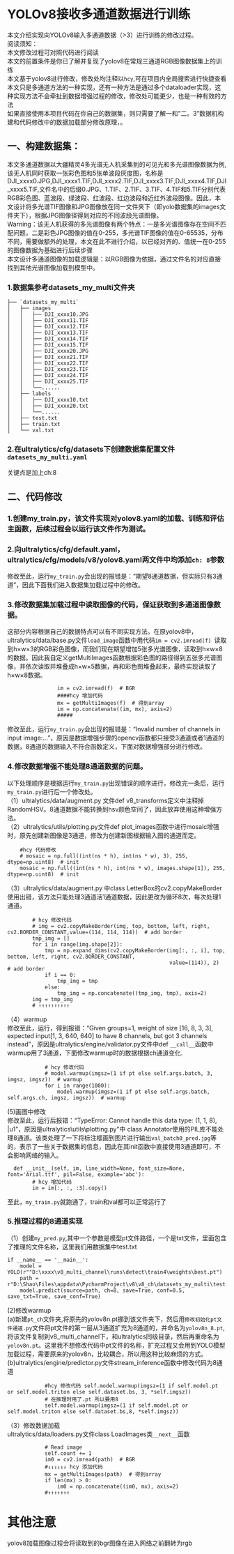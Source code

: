 # YOLOv8接收多通道数据进行训练
本文介绍实现向YOLOv8输入多通道数据（>3）进行训练的修改过程。<br>
阅读须知：<br>
本文修改过程可对照代码进行阅读<br>
本文的前置条件是你已了解并复现了yolov8在常规三通道RGB图像数据集上的训练<br>
本文基于yolov8进行修改，修改处均注释以`hcy`,可在项目内全局搜索进行快捷查看<br>
本文只是多通道方法的一种实现，还有一种方法是通过多个dataloader实现，这种实现方法不会牵扯到数据增强过程的修改，修改处可能更少，也是一种有效的方法<br>
如果直接使用本项目代码在你自己的数据集，则只需要了解一和"二。3”数据机构建和代码修改中的数据加载部分修改原理，。

## 一、构建数据集：
本文多通道数据以大疆精灵4多光谱无人机采集到的可见光和多光谱图像数据为例,该无人机同时获取一张彩色图和5张单波段灰度图，名称是DJI_xxxx0.JPG,DJI_xxxx1.TIF,DJI_xxxx2.TIF,DJI_xxxx3.TIF,DJI_xxxx4.TIF,DJI_xxxx5.TIF,文件名中的后缀0.JPG、1.TIF、2.TIF、3.TIF、4.TIF和5.TIF分别代表RGB彩色图、蓝波段、绿波段、红波段、红边波段和近红外波段图像。因此，本文设计将多光谱TIF图像和JPG图像放在同一文件夹下（即yolo数据集的images文件夹下），根据JPG图像径得到对应的不同波段光谱图像。<br>
Warning：该无人机获得的多光谱图像有两个特点：一是多光谱图像存在空间不匹配问题，二是彩色JPG图像的值在0-255，多光谱TIF图像的值在0-65535，分布不同，需要做额外的处理，本文在此不进行介绍，以已经对齐的、值统一在0-255的图像数据为基础进行后续步骤<br>
本文设计多通道图像的加载逻辑是：以RGB图像为依据，通过文件名的对应直接找到其他光谱图像加载到模型中。<br>
### 1.数据集参考datasets_my_multi文件夹
```
├── `datasets_my_multi` 
│   ├── images
│   │   ├── DJI_xxxx10.JPG
│   │   ├── DJI_xxxx11.TIF
│   │   ├── DJI_xxxx12.TIF
│   │   ├── DJI_xxxx13.TIF
│   │   ├── DJI_xxxx14.TIF
│   │   ├── DJI_xxxx15.TIF
│   │   ├── DJI_xxxx20.JPG
│   │   ├── DJI_xxxx21.TIF
│   │   ├── DJI_xxxx22.TIF
│   │   ├── DJI_xxxx23.TIF
│   │   ├── DJI_xxxx24.TIF
│   │   ├── DJI_xxxx25.TIF
│   │   └──......
│   ├── labels
│   │   ├── DJI_xxxx10.txt
│   │   ├── DJI_xxxx20.txt
│   │   └──......
│   ├── test.txt
│   ├── train.txt
│   └── val.txt
```
### 2.在ultralytics/cfg/datasets下创建数据集配置文件`datasets_my_multi.yaml`
关键点是加上ch:8
## 二、代码修改

### 1.创建my_train.py，该文件实现对yolov8.yaml的加载、训练和评估主函数，后续过程会以运行该文件作为测试。
### 2.向ultralytics/cfg/default.yaml，ultralytics/cfg/models/v8/yolov8.yaml两文件中均添加`ch: 8`参数
修改至此，运行`my_train.py`会出现的报错是：“期望8通道数据，但实际只有3通道”，因此下面我们进入数据集加载过程中的修改。
### 3.修改数据集加载过程中读取图像的代码，保证获取到多通道图像数据。
这部分内容根据自己的数据特点可以有不同实现方法。在原yolov8中，ultralytics/data/base.py文件`load_image`函数中用代码`im = cv2.imread(f) `读取到h×w×3的RGB彩色图像，而我们现在期望增加5张多光谱图像，读取到h×w×8的数据。因此我自定义getMultiImages函数根据彩色图的路径得到五张多光谱图像，并依次读取并堆叠成h×w×5数据，再和彩色图堆叠起来，最终实现读取了h×w×8数据。<br>
```
				im = cv2.imread(f)  # BGR
                ####hcy 增加代码
                mx = getMultiImages(f)  # 得到array
                im = np.concatenate((im, mx), axis=2)
                #####
```

修改至此，运行`my_train.py`会出现的报错是：“Invalid number of channels in input image:...”，原因是数据增强步骤的opencv函数都只接受3通道或者1通道的数据，8通道的数据输入不符合函数定义，下面对数据增强部分进行修改。
### 4.修改数据增强不能处理8通道数据的问题。
以下处理顺序是根据运行`my_train.py`出现错误的顺序进行，修改完一条后，运行`my_train.py`进行后一个修改处。<br>
（1）ultralytics/data/augment.py 文件def v8_transforms定义中注释掉RandomHSV。8通道数据不能转换到hsv颜色空间了，因此放弃使用这种增强方法。<br>
（2）ultralytics/utils/plotting.py文件def plot_images函数中进行mosaic增强时，原先创建新图像是3通道，修改为创建新图根据输入图的通道而定。<br>
```
    #hcy 代码修改
    # mosaic = np.full((int(ns * h), int(ns * w), 3), 255, dtype=np.uint8)  # init
    mosaic = np.full((int(ns * h), int(ns * w), images.shape[1]), 255, dtype=np.uint8)  # init
```
（3）ultralytics/data/augment.py 中class LetterBox的cv2.copyMakeBorder使用出错，该方法只能处理3通道活1通道数据，因此更改为循环8次，每次处理1通道。<br>
```
        # hcy 修改代码
        # img = cv2.copyMakeBorder(img, top, bottom, left, right, cv2.BORDER_CONSTANT,value=(114, 114, 114))  # add border
        tmp_img = []
        for i in range(img.shape[2]):
            tmp = np.expand_dims(cv2.copyMakeBorder(img[:, :, i], top, bottom, left, right, cv2.BORDER_CONSTANT,
                                                    value=(114)), 2)  # add border
            if i == 0:
                tmp_img = tmp
            else:
                tmp_img = np.concatenate((tmp_img, tmp), axis=2)
        img = tmp_img
        # ↑↑↑↑↑↑↑↑↑↑
```
（4）warmup<br>
修改至此，运行，得到报错：“Given groups=1, weight of size [16, 8, 3, 3], expected input[1, 3, 640, 640] to have 8 channels, but got 3 channels instead”，原因是ultralytics/engine/validator.py文件中def `__call__`函数中warmup用了3通道，下面修改warmup时的数据根据ch通道变化.
```
            # hcy 修改代码
            # model.warmup(imgsz=(1 if pt else self.args.batch, 3, imgsz, imgsz))  # warmup
            for i in range(1000):
                model.warmup(imgsz=(1 if pt else self.args.batch, self.args.ch, imgsz, imgsz))  # warmup
```
(5)画图中修改<br>
修改至此，运行后报错：“TypeError: Cannot handle this data type: (1, 1, 8), |u1”，原因是ultralytics\utils\plotting.py"中 class Annotator使用的PIL库不能处理8通道。该类处理了一下将标注框画到图片进行输出`val_batch0_pred.jpg`等的，表示了一些关于数据集的信息，因此在其init函数中直接使用3通道即可，不会影响网络的输入。
```
  def __init__(self, im, line_width=None, font_size=None, font='Arial.ttf', pil=False, example='abc'):
        # hcy 增加代码
        im = im[:, :, :3].copy()
```
至此，`my_train.py`就跑通了，train和val都可以正常运行了
### 5.推理过程的8通道实现<br>
（1）创建`my_pred.py`,其中一个参数是模型pt文件路径，一个是txt文件，里面包含了推理的文件名称，这里我们用数据集中test.txt
```
if __name__ == '__main__':
    model = YOLO(r""D:\xxxx\v8_multi_channel\runs\detect\train4\weights\best.pt")
    path = r"D:\Shao\Files\appdata\PycharmProject\v8\v8_ch\datasets_my_multi\test.txt"
    model.predict(source=path, ch=8, save=True, conf=0.5, save_txt=True, save_conf=True)
```
(2)修改warmup<br>
(a)新建`pt_ch`文件夹,将原先的yolov8n.pt挪到该文件夹下，然后用`修改初始化pt文件通道.py`文件将pt文件的第一层从3通道扩充为8通道的，并命名为`yolov8n_8.pt`,将该文件复制到v8_multi_channel下，和ultralytics同级目录，然后再重命名为`yolov8n.pt`。这里我不想修改代码中pt文件的名称，扩充过程又会用到YOLO模型加载过程，需要原来的yolov8n，比较耦合，所以用这种比较麻烦的方式。<br>
(b)ultralytics/engine/predictor.py文件stream_inference函数中修改代码为8通道<br>
```
            #hcy 修改代码 self.model.warmup(imgsz=(1 if self.model.pt or self.model.triton else self.dataset.bs, 3, *self.imgsz))
            # 在推理时用了.pt 所以要用8
            self.model.warmup(imgsz=(1 if self.model.pt or self.model.triton else self.dataset.bs,8, *self.imgsz))
```

（3）修改数据加载<br>
ultralytics/data/loaders.py文件class LoadImages类`__next__`函数
```
 			# Read image
            self.count += 1
            im0 = cv2.imread(path)  # BGR
            #↓↓↓↓↓↓ hcy 添加代码
            mx = getMultiImages(path)  # 得到array
            if len(mx) > 0:
                im0 = np.concatenate((im0, mx), axis=2)
            #↑↑↑↑↑↑↑
```

# 其他注意
yolov8加载图像过程会将读取到的bgr图像在进入网络之前翻转为rgb






